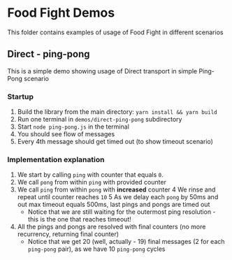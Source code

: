 # Food Fight Demos

This folder contains examples of usage of Food Fight in different scenarios

## Direct - ping-pong

This is a simple demo showing usage of Direct transport in simple Ping-Pong scenario

### Startup

1. Build the library from the main directory: `yarn install && yarn build`
2. Run one terminal in `demos/direct-ping-pong` subdirectory
3. Start `node ping-pong.js` in the terminal
4. You should see flow of messages
5. Every 4th message should get timed out (to show timeout scenario)

### Implementation explanation

1. We start by calling `ping` with counter that equals `0`. 
2. We call `pong` from within `ping` with provided counter
3. We call `ping` from within `pong` with **increased** counter
4 We rinse and repeat until counter reaches `10`
5 As we delay each `pong` by 50ms and out max timeout equals 500ms, last pings and pongs are timed out 
    * Notice that we are still waiting for the outermost ping resolution - this is the one that reaches timeout!
6. All the pings and pongs are resolved with final counters (no more recurrency, returning final counter)
    * Notice that we get 20 (well, actually - 19) final messages (2 for each `ping-pong` pair), as we have 10 `ping-pong` cycles